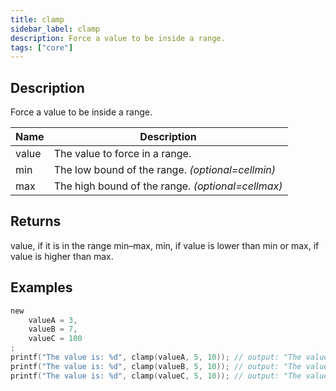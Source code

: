 ```yaml
---
title: clamp
sidebar_label: clamp
description: Force a value to be inside a range.
tags: ["core"]
---
```


<LowercaseNote />

## Description

Force a value to be inside a range.

| Name  | Description                                       |
| ----- | ------------------------------------------------- |
| value | The value to force in a range.                    |
| min   | The low bound of the range. _(optional=cellmin)_  |
| max   | The high bound of the range. _(optional=cellmax)_ |

## Returns

value, if it is in the range min–max, min, if value is lower than min or max, if value is higher than max.

## Examples

```c
new
    valueA = 3,
    valueB = 7,
    valueC = 100
;
printf("The value is: %d", clamp(valueA, 5, 10)); // output: "The value is: 5" because 3 is less than 5.
printf("The value is: %d", clamp(valueB, 5, 10)); // output: "The value is: 7" because 7 is between 5 and 10.
printf("The value is: %d", clamp(valueC, 5, 10)); // output: "The value is: 10" because 100 is more than 10.
```
